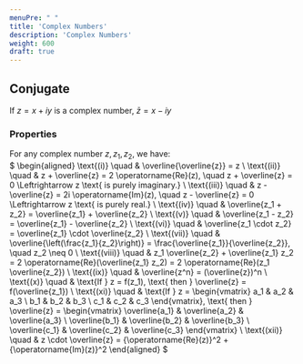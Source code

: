 ```yaml
---
menuPre: " "
title: 'Complex Numbers'
description: 'Complex Numbers'
weight: 600
draft: true
---
```


## Conjugate

If $z = x + iy$ is a complex number, $\bar{z} = x - iy$

### Properties

For any complex number $z, z_1, z_2$, we have:  
$
\begin{aligned}
\text{(i)} \quad & \overline{\overline{z}} = z \\
\text{(ii)} \quad & z + \overline{z} = 2 \operatorname{Re}(z), \quad z + \overline{z} = 0 \Leftrightarrow z \text{ is purely imaginary.} \\
\text{(iii)} \quad & z - \overline{z} = 2i \operatorname{Im}(z), \quad z - \overline{z} = 0 \Leftrightarrow z \text{ is purely real.} \\
\text{(iv)} \quad & \overline{z_1 + z_2} = \overline{z_1} + \overline{z_2} \\
\text{(v)} \quad & \overline{z_1 - z_2} = \overline{z_1} - \overline{z_2} \\
\text{(vi)} \quad & \overline{z_1 \cdot z_2} = \overline{z_1} \cdot \overline{z_2} \\
\text{(vii)} \quad & \overline{\left(\frac{z_1}{z_2}\right)} = \frac{\overline{z_1}}{\overline{z_2}}, \quad z_2 \neq 0 \\
\text{(viii)} \quad & z_1 \overline{z_2} + \overline{z_1} z_2 = 2 \operatorname{Re}(\overline{z_1} z_2) = 2 \operatorname{Re}(z_1 \overline{z_2}) \\
\text{(ix)} \quad & \overline{z^n} = (\overline{z})^n \\
\text{(x)} \quad & \text{If } z = f(z_1), \text{ then } \overline{z} = f(\overline{z_1}) \\
\text{(xi)} \quad & \text{If } z = \begin{vmatrix} a_1 & a_2 & a_3 \\ b_1 & b_2 & b_3 \\ c_1 & c_2 & c_3 \end{vmatrix}, \text{ then } \overline{z} = \begin{vmatrix} \overline{a_1} & \overline{a_2} & \overline{a_3} \\ \overline{b_1} & \overline{b_2} & \overline{b_3} \\ \overline{c_1} & \overline{c_2} & \overline{c_3} \end{vmatrix} \\
\text{(xii)} \quad & z \cdot \overline{z} = \{\operatorname{Re}(z)\}^2 + \{\operatorname{Im}(z)\}^2
\end{aligned}
$
